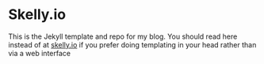 # Skelly.io

This is the Jekyll template and repo for my blog. You should read here instead of at [skelly.io](http://skelly.io) if you prefer doing templating in your head rather than via a web interface
